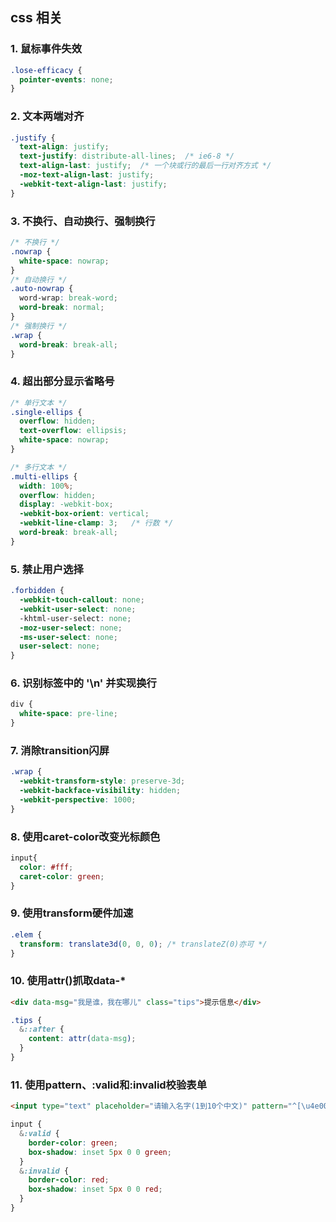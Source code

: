 ## css 相关
### 1. 鼠标事件失效
```css
.lose-efficacy {
  pointer-events: none;
}
```
### 2. 文本两端对齐
```css
.justify {
  text-align: justify;
  text-justify: distribute-all-lines;  /* ie6-8 */
  text-align-last: justify;  /* 一个块或行的最后一行对齐方式 */
  -moz-text-align-last: justify;
  -webkit-text-align-last: justify;
}

```
### 3. 不换行、自动换行、强制换行
```css
/* 不换行 */
.nowrap {
  white-space: nowrap;
}
/* 自动换行 */
.auto-nowrap {
  word-wrap: break-word;
  word-break: normal;
}
/* 强制换行 */
.wrap {
  word-break: break-all;
}
```
### 4. 超出部分显示省略号
```css
/* 单行文本 */
.single-ellips {
  overflow: hidden;
  text-overflow: ellipsis;
  white-space: nowrap;
}

/* 多行文本 */
.multi-ellips {
  width: 100%;
  overflow: hidden;
  display: -webkit-box;
  -webkit-box-orient: vertical;
  -webkit-line-clamp: 3;   /* 行数 */
  word-break: break-all;
}
```
### 5. 禁止用户选择
```css
.forbidden {
  -webkit-touch-callout: none;
  -webkit-user-select: none;
  -khtml-user-select: none;
  -moz-user-select: none;
  -ms-user-select: none;
  user-select: none;
}
```
### 6. 识别标签中的 '\n' 并实现换行
```css
div {
  white-space: pre-line;
}
```
### 7. 消除transition闪屏
```css
.wrap {
  -webkit-transform-style: preserve-3d;
  -webkit-backface-visibility: hidden;
  -webkit-perspective: 1000;
}
```
### 8. 使用caret-color改变光标颜色
```css
input{
  color: #fff;
  caret-color: green;
}
```

### 9. 使用transform硬件加速
```css
.elem {
  transform: translate3d(0, 0, 0); /* translateZ(0)亦可 */
}
```
### 10. 使用attr()抓取data-*
```html
<div data-msg="我是谁，我在哪儿" class="tips">提示信息</div>
```
```css
.tips {
  &::after {
    content: attr(data-msg);
  }
}
```
### 11. 使用pattern、:valid和:invalid校验表单
```html
<input type="text" placeholder="请输入名字(1到10个中文)" pattern="^[\u4e00-\u9fa5]{1,10}$" required>
```
```css
input {
  &:valid {
    border-color: green;
    box-shadow: inset 5px 0 0 green;
  }
  &:invalid {
    border-color: red;
    box-shadow: inset 5px 0 0 red;
  }
}
```
